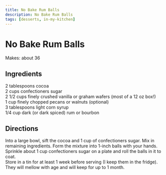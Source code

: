 ```yaml
---
title: No Bake Rum Balls
description: No Bake Rum Balls
tags: [desserts, in-my-kitchen]
---
```


# No Bake Rum Balls
Makes: about 36

## Ingredients
2 tablespoons cocoa  
2 cups confectioners sugar  
2 1/2 cups finely crushed vanilla or graham wafers (most of a 12 oz box!)  
1 cup finely chopped pecans or walnuts (optional)  
3 tablespoons light corn syrup  
1/4 cup dark (or dark spiced) rum or bourbon

## Directions
Into a large bowl, sift the cocoa and 1 cup of confectioners sugar. Mix in remaining ingredients. Form the mixture into 1-inch balls with your hands. Sprinkle about 1 cup confectioners sugar on a plate and roll the balls in it to coat.  
Store in a tin for at least 1 week before serving (I keep them in the fridge). They will mellow with age and will keep for up to 1 month.